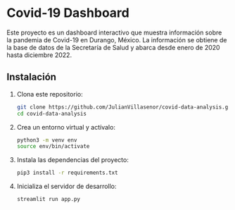 # Covid-19 Dashboard

Este proyecto es un dashboard interactivo que muestra información sobre la pandemia de Covid-19 en Durango, México. La información se obtiene de la base de datos de la Secretaría de Salud y abarca desde enero de 2020 hasta diciembre 2022.

## Instalación

1. Clona este repositorio:
    ```bash
    git clone https://github.com/JulianVillasenor/covid-data-analysis.git
    cd covid-data-analysis
    ```

2. Crea un entorno virtual y actívalo:
    ```bash
    python3 -m venv env
    source env/bin/activate
    ```

3. Instala las dependencias del proyecto:
    ```bash
    pip3 install -r requirements.txt
    ```
    
4. Inicializa el servidor de desarrollo:
    ```bash
    streamlit run app.py
    ```